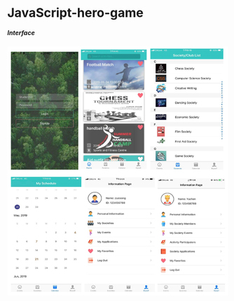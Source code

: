 # JavaScript-hero-game

##### Interface
![pic](https://github.com/hanzs9/Society-Activities-Backend/blob/master/interface.png)



